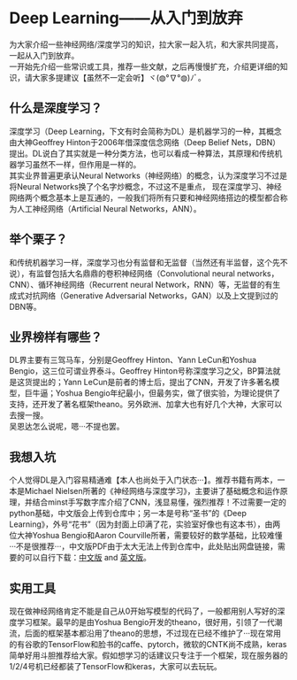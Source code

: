 Deep Learning——从入门到放弃
=======
为大家介绍一些神经网络/深度学习的知识，拉大家一起入坑，和大家共同提高，一起从入门到放弃。<br>
一开始先介绍一些常识或工具，推荐一些文献，之后再慢慢扩充，介绍更详细的知识，请大家多提建议【虽然不一定会听】ヾ(◍°∇°◍)ﾉﾞ。<br>
## 什么是深度学习？<br>
深度学习（Deep Learning，下文有时会简称为DL）是机器学习的一种，其概念由大神Geoffrey Hinton于2006年借深度信念网络（Deep Belief Nets，DBN）提出。DL说白了其实就是一种分类方法，也可以看成一种算法，其原理和传统机器学习虽然不一样，但作用是一样的。<br>
其实业界普遍更承认Neural Networks（神经网络）的概念，认为深度学习不过是将Neural Networks换了个名字炒概念，不过这不是重点，
现在深度学习、神经网络两个概念基本上是互通的，一般我们将所有只要和神经网络搭边的模型都合称为人工神经网络（Artificial Neural Networks，ANN）。<br>
## 举个栗子？<br>
和传统机器学习一样，深度学习也分有监督和无监督（当然还有半监督，这个先不说），有监督包括大名鼎鼎的卷积神经网络（Convolutional neural networks，CNN）、循环神经网络（Recurrent neural Network，RNN）等，无监督的有生成式对抗网络（Generative Adversarial Networks，GAN）以及上文提到过的DBN等。<br>
## 业界榜样有哪些？<br>
DL界主要有三驾马车，分别是Geoffrey Hinton、Yann LeCun和Yoshua Bengio，这三位可谓业界泰斗。Geoffrey Hinton号称深度学习之父，BP算法就是这货提出的；Yann LeCun是前者的博士后，提出了CNN，开发了许多著名模型，巨牛逼；Yoshua Bengio年纪最小，但最务实，做了很实验，为理论提供了支持，还开发了著名框架theano。另外欧洲、加拿大也有好几个大神，大家可以去搜一搜。<br>
吴恩达怎么说呢，嗯···不提也罢。
## 我想入坑<br>
个人觉得DL是入门容易精通难【本人也尚处于入门状态···】。推荐书籍有两本，一本是Michael Nielsen所著的《神经网络与深度学习》，主要讲了基础概念和运作原理，并结合minst手写数字库介绍了CNN，浅显易懂，强烈推荐！不过需要一定的python基础，中文版会上传到仓库中；另一本是号称“圣书”的《Deep Learning》，外号“花书”（因为封面上印满了花，实验室好像也有这本书），由两位大神Yoshua Bengio和Aaron Courville所著，需要较好的数学基础，比较难懂···不是很推荐···，中文版PDF由于太大无法上传到仓库中，此处贴出网盘链接，需要的可以自行下载：[中文版](https://pan.baidu.com/s/1hr8qadY) and [英文版](https://pan.baidu.com/s/1qYc1PkK)。<br>
## 实用工具<br>
现在做神经网络肯定不能是自己从0开始写模型的代码了，一般都用别人写好的深度学习框架。最早的是由Yoshua Bengio开发的theano，很好用，引领了一代潮流，后面的框架基本都沿用了theano的思想，不过现在已经不维护了···现在常用的有谷歌的TensorFlow和脸书的caffe、pytorch，微软的CNTK尚不成熟，keras简单好用斗胆推荐给大家。假如想学习的话建议只专注于一个框架，现在服务器的1/2/4号机已经都装了TensorFlow和keras，大家可以去玩玩。
